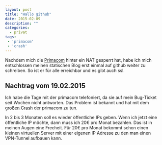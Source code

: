```yaml
---
layout: post
title: "Hallo github"
date: 2015-02-09
description: ""
categories: 
  - privat
tags: 
 - 'primacom'
 - 'crash'
---
```



Nachdem mich die [Primacom] hinter ein NAT gesperrt hat, habe ich mich entschlossen
meinen statischen Blog erst einmal auf github weiter zu schreiben. So ist er für
alle erreichbar und es gibt auch ssl.

## Nachtrag vom 19.02.2015

Ich habe die Tage mit der primacom telefoniert, da sie auf mein Bug-Ticket seit Wochen
nicht antworten. Das Problem ist bekannt und hat mit dem [großen Crash] der primacom zu tun.

In 2 bis 3 Monaten soll es wieder öffentliche IPs geben. Wenn ich jetzt eine öffentliche IP
möchte, dann muss ich 20€ pro Monat bezahlen. Das ist in meinen Augen eine Frecheit. Für 20€
pro Monat bekommt schon einen kleinen virtuellen Server mit einer eigenen IP Adresse zu den
man einen VPN-Tunnel aufbauen kann.


[großen Crash]: http://www.lvz-online.de/leipzig/wirtschaft/primacom-stoerung-von-internet-und-telefon-behoben-wartezeiten-beim-kundendienst/r-wirtschaft-a-269133.html
[Primacom]: http://www.primacom.de/
